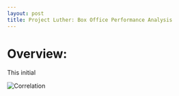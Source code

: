 ```yaml
---
layout: post
title: Project Luther: Box Office Performance Analysis
---
```


# Overview: 

This initial 

![Correlation](correlation_genre.png)




